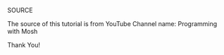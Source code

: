 SOURCE 

The source of this tutorial is from YouTube
Channel name: Programming with Mosh

Thank You!